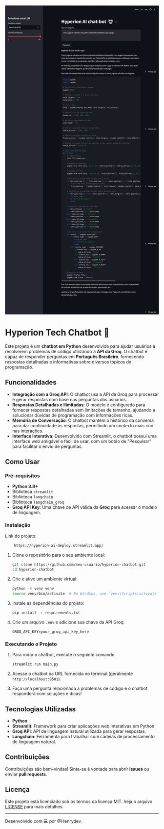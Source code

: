 ![image](./chatbot.png)

# Hyperion Tech Chatbot 🤖

Este projeto é um **chatbot em Python** desenvolvido para ajudar usuários a resolverem problemas de código utilizando a **API da Groq**. O chatbot é capaz de responder perguntas em **Português Brasileiro**, fornecendo respostas detalhadas e informativas sobre diversos tópicos de programação.

## Funcionalidades

- **Integração com a Groq API**: O chatbot usa a API da Groq para processar e gerar respostas com base nas perguntas dos usuários.
- **Respostas Detalhadas e Ilimitadas**: O modelo é configurado para fornecer respostas detalhadas sem limitações de tamanho, ajudando a solucionar dúvidas de programação com informações ricas.
- **Memória de Conversação**: O chatbot mantém o histórico da conversa para dar continuidade às respostas, permitindo um contexto mais rico nas interações.
- **Interface Interativa**: Desenvolvido com Streamlit, o chatbot possui uma interface web amigável e fácil de usar, com um botão de "Pesquisar" para facilitar o envio de perguntas.

## Como Usar

### Pré-requisitos

- **Python 3.8+**
- Biblioteca `streamlit`
- Biblioteca `langchain`
- Biblioteca `langchain_groq`
- **Groq API Key**: Uma chave de API válida da **Groq** para acessar o modelo de linguagem.

### Instalação

Link do projeto:
```bash
    https://hyperion-ai-deploy.streamlit.app/
```

1. Clone o repositório para o seu ambiente local:
    ```bash
    git clone https://github.com/seu-usuario/hyperion-chatbot.git
    cd hyperion-chatbot
    ```
    

2. Crie e ative um ambiente virtual:
    ```bash
    python -m venv venv
    source venv/bin/activate  # No Windows, use `venv\Scripts\activate`
    ```

3. Instale as dependências do projeto:
    ```bash
    pip install -r requirements.txt
    ```

4. Crie um arquivo `.env` e adicione sua chave da API Groq:
    ```
    GROQ_API_KEY=your_groq_api_key_here
    ```

### Executando o Projeto

1. Para rodar o chatbot, execute o seguinte comando:
    ```bash
    streamlit run main.py
    ```

2. Acesse o chatbot na URL fornecida no terminal (geralmente `http://localhost:8501`).

3. Faça uma pergunta relacionada a problemas de código e o chatbot responderá com soluções e dicas!


## Tecnologias Utilizadas

- **Python**
- **Streamlit**: Framework para criar aplicações web interativas em Python.
- **Groq API**: API de linguagem natural utilizada para gerar respostas.
- **Langchain**: Ferramenta para trabalhar com cadeias de processamento de linguagem natural.

## Contribuições

Contribuições são bem-vindas! Sinta-se à vontade para abrir **issues** ou enviar **pull requests**.

## Licença

Este projeto está licenciado sob os termos da licença MIT. Veja o arquivo [LICENSE](LICENSE) para mais detalhes.

---

Desenvolvido com 💻 por @Henrydev_ 

